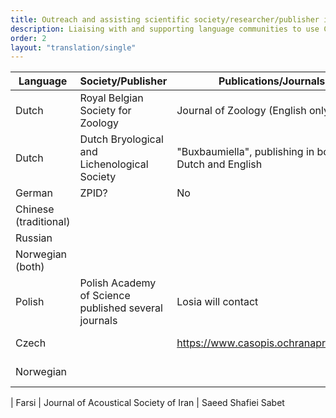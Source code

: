 ```yaml
---
title: Outreach and assisting scientific society/researcher/publisher implementation
description: Liaising with and supporting language communities to use CRediT and the translations
order: 2
layout: "translation/single"
---
```


| Language  | Society/Publisher | Publications/Journals | contributor  | Contacted? | Response
| ------------- | ------------- | ------------- | ------------- | ------------- | ------------- 
| Dutch | Royal Belgian Society for Zoology | Journal of Zoology (English only?)  | Eli Thore
| Dutch | Dutch Bryological and Lichenological Society | "Buxbaumiella", publishing in both Dutch and English | Eli Thore
| German  | ZPID? | No | 
| Chinese (traditional)  |   | 
| Russian  |  |
| Norwegian (both) 
| Polish | Polish Academy of Science published several journals |  Losia will contact
| Czech | | https://www.casopis.ochranaprirody.cz/ |  Nina Trubanova
| Norwegian | | | Bjorn Saetrevik

| Farsi |  Journal of Acoustical Society of Iran | Saeed Shafiei Sabet
